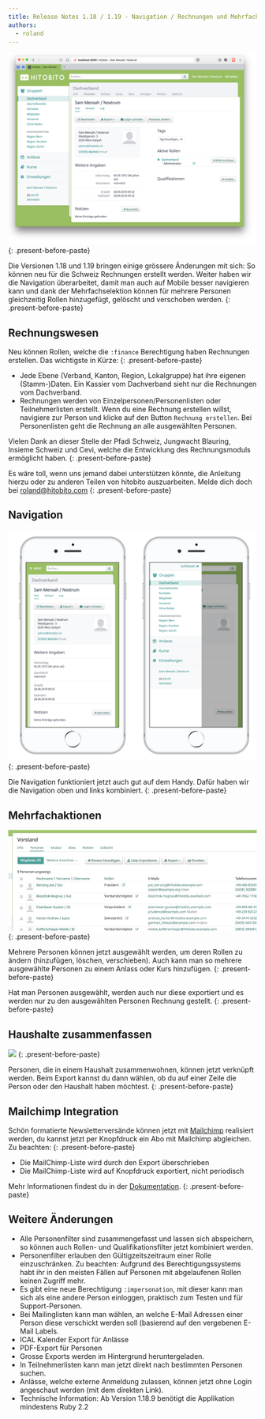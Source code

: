 ```yaml
---
title: Release Notes 1.18 / 1.19 - Navigation / Rechnungen und Mehrfachaktionen
authors:
  - roland
---
```


![](/uploads/desktopdekstop.png)
{: .present-before-paste}

Die Versionen 1.18 und 1.19 bringen einige gr&ouml;ssere &Auml;nderungen mit sich: So k&ouml;nnen neu f&uuml;r die Schweiz Rechnungen erstellt werden. Weiter haben wir die Navigation &uuml;berarbeitet, damit man auch auf Mobile besser navigieren kann und dank der Mehrfachselektion k&ouml;nnen f&uuml;r mehrere Personen gleichzeitig Rollen hinzugef&uuml;gt, gel&ouml;scht und verschoben werden.
{: .present-before-paste}

## Rechnungswesen

Neu k&ouml;nnen Rollen, welche die `:finance` Berechtigung haben Rechnungen erstellen. Das wichtigste in K&uuml;rze:
{: .present-before-paste}

* Jede Ebene (Verband, Kanton, Region, Lokalgruppe) hat ihre eigenen (Stamm-)Daten. Ein Kassier vom Dachverband sieht nur die Rechnungen vom Dachverband.
* Rechnungen werden von Einzelpersonen/Personenlisten oder Teilnehmerlisten erstellt. Wenn du eine Rechnung erstellen willst, navigiere zur Person und klicke auf den Button `Rechnung erstellen`. Bei Personenlisten geht die Rechnung an alle ausgew&auml;hlten Personen.

Vielen Dank an dieser Stelle der Pfadi Schweiz, Jungwacht Blauring, Insieme Schweiz und Cevi, welche die Entwicklung des Rechnungsmoduls erm&ouml;glicht haben.
{: .present-before-paste}

Es w&auml;re toll, wenn uns jemand dabei unterst&uuml;tzen k&ouml;nnte, die Anleitung hierzu oder zu anderen Teilen von hitobito auszuarbeiten. Melde dich doch bei [roland@hitobito.com](roland@hitobito.com)
{: .present-before-paste}

## Navigation

![](/uploads/mobilemobile.png)
{: .present-before-paste}

Die Navigation funktioniert jetzt auch gut auf dem Handy. Daf&uuml;r haben wir die Navigation oben und links kombiniert.
{: .present-before-paste}

## Mehrfachaktionen

![](/uploads/multi-actions.gif)
{: .present-before-paste}

Mehrere Personen k&ouml;nnen jetzt ausgew&auml;hlt werden, um deren Rollen zu &auml;ndern (hinzuf&uuml;gen, l&ouml;schen, verschieben). Auch kann man so mehrere ausgew&auml;hlte Personen zu einem Anlass oder Kurs hinzuf&uuml;gen.
{: .present-before-paste}

Hat man Personen ausgew&auml;hlt, werden auch nur diese exportiert und es werden nur zu den ausgew&auml;hlten Personen Rechnung gestellt.
{: .present-before-paste}

## Haushalte zusammenfassen

![](https://content.screencast.com/users/RolandStuder/folders/hitobito/media/ad6850c1-6a3e-48ca-818b-23575421a501/00000036.png)
{: .present-before-paste}

Personen, die in einem Haushalt zusammenwohnen, k&ouml;nnen jetzt verkn&uuml;pft werden. Beim Export kannst du dann w&auml;hlen, ob du auf einer Zeile die Person oder den Haushalt haben m&ouml;chtest.
{: .present-before-paste}

## Mailchimp Integration

Sch&ouml;n formatierte Newslettervers&auml;nde k&ouml;nnen jetzt mit [Mailchimp](https://mailchimp.com/) realisiert werden, du kannst jetzt per Knopfdruck ein Abo mit Mailchimp abgleichen. Zu beachten:
{: .present-before-paste}

* Die MailChimp-Liste wird durch den Export &uuml;berschrieben
* Die MailChimp-Liste wird auf Knopfdruck exportiert, nicht periodisch

Mehr Informationen findest du in der [Dokumentation](https://hitobito.readthedocs.io/de/latest/mailing_lists_mailchimp_export.html).
{: .present-before-paste}

## Weitere &Auml;nderungen

* Alle Personenfilter sind zusammengefasst und lassen sich abspeichern, so k&ouml;nnen auch Rollen- und Qualifikationsfilter jetzt kombiniert werden.
* Personenfilter erlauben den G&uuml;ltigzeitszeitraum einer Rolle einzuschr&auml;nken. Zu beachten: Aufgrund des Berechtigungssystems habt ihr in den meisten F&auml;llen auf Personen mit abgelaufenen Rollen keinen Zugriff mehr.
* Es gibt eine neue Berechtigung `:impersonation`, mit dieser kann man sich als eine andere Person einloggen, praktisch zum Testen und f&uuml;r Support-Personen.
* Bei Mailinglisten kann man w&auml;hlen, an welche E-Mail Adressen einer Person diese verschickt werden soll (basierend auf den vergebenen E-Mail Labels.
* ICAL Kalender Export f&uuml;r Anl&auml;sse
* PDF-Export f&uuml;r Personen
* Grosse Exports werden im Hintergrund heruntergeladen.
* In Teilnehmerlisten kann man jetzt direkt nach bestimmten Personen suchen.
* Anl&auml;sse, welche externe Anmeldung zulassen, k&ouml;nnen jetzt ohne Login angeschaut werden (mit dem direkten Link).
* Technische Information: Ab Version 1.18.9 ben&ouml;tigt die Applikation mindestens Ruby 2.2